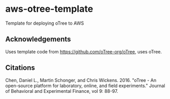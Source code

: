 # aws-otree-template
Template for deploying oTree to AWS


## Acknowledgements

Uses template code from https://github.com/oTree-org/oTree, uses oTree.


## Citations

Chen, Daniel L., Martin Schonger, and Chris Wickens.
2016. "oTree - An open-source platform for laboratory, online, and field experiments."
Journal of Behavioral and Experimental Finance, vol 9: 88-97.
